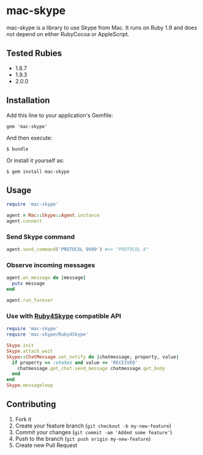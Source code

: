 # mac-skype

mac-skype is a library to use Skype from Mac. It runs on Ruby 1.9 and does not depend on either RubyCocoa or AppleScript.

## Tested Rubies

* 1.8.7
* 1.9.3
* 2.0.0

## Installation

Add this line to your application's Gemfile:

    gem 'mac-skype'

And then execute:

    $ bundle

Or install it yourself as:

    $ gem install mac-skype

## Usage

```ruby
require 'mac-skype'

agent = Mac::Skype::Agent.instance
agent.connect
```

### Send Skype command

```ruby
agent.send_command('PROTOCOL 9999') #=> "PROTOCOL 8"
```

### Observe incoming messages

```ruby
agent.on_message do |message|
  puts message
end

agent.run_forever
```

### Use with [Ruby4Skype](http://rubydoc.info/gems/Ruby4Skype/) compatible API

```ruby
require 'mac-skype'
require 'mac-skype/Ruby4Skype'

Skype.init
Skype.attach_wait
Skype::ChatMessage.set_notify do |chatmessage, property, value|
  if property == :status and value == 'RECEIVED'
    chatmessage.get_chat.send_message chatmessage.get_body
  end
end
Skype.messageloop
```

## Contributing

1. Fork it
2. Create your feature branch (`git checkout -b my-new-feature`)
3. Commit your changes (`git commit -am 'Added some feature'`)
4. Push to the branch (`git push origin my-new-feature`)
5. Create new Pull Request
